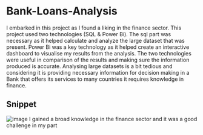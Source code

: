 # Bank-Loans-Analysis
I embarked in this project as I found a liking in the finance sector.
This project used two technologies (SQL & Power Bi).
The sql part was necessary as it helped calculate and analyze the large dataset that was present. Power Bi was a key technology as it helped create an interactive dashboard to visualise my results from the analysis. The two technologies were useful in comparison of the results and making sure the information produced is accurate. 
Analysing large datasets is a bit tedious and considering it is providing necessary information for decision making in a Bank that offers its services to many countries it requires knowledge in finance.
## Snippet
![image](https://github.com/user-attachments/assets/375ffe28-9486-440d-8886-5d0591f979c4)
I gained a broad knowledge in the finance sector and it was a good challenge in my part
